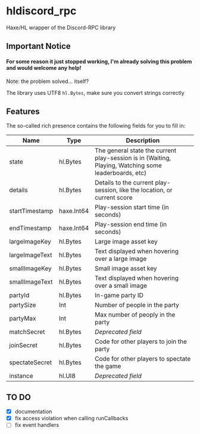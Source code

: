 # hldiscord_rpc

Haxe/HL wrapper of the Discord-RPC library

## Important Notice

#### For some reason it just stopped working, I'm already solving this problem and would welcome any help!
Note: the problem solved... itself?

The library uses UTF8 `hl.Bytes`, make sure you convert strings correctly

## Features

The so-called rich presence contains the following fields for you to fill in:

Name           | Type       | Description
-------------- | ---------- | ---------------------------------------------------------------------------------------------------
state          | hl.Bytes   | The general state the current play-session is in (Waiting, Playing, Watching some leaderboards, etc)
details        | hl.Bytes   | Details to the current play-session, like the location, or current score
startTimestamp | haxe.Int64 | Play-session start time (in seconds)
endTimestamp   | haxe.Int64 | Play-session end time (in seconds)
largeImageKey  | hl.Bytes   | Large image asset key
largeImageText | hl.Bytes   | Text displayed when hovering over a large image
smallImageKey  | hl.Bytes   | Small image asset key
smallImageText | hl.Bytes   | Text displayed when hovering over a small image
partyId        | hl.Bytes   | In-game party ID
partySize      | Int        | Number of people in the party
partyMax       | Int        | Max number of peoply in the party
matchSecret    | hl.Bytes   | _Deprecated field_
joinSecret     | hl.Bytes   | Code for other players to join the party
spectateSecret | hl.Bytes   | Code for other players to spectate the game
instance       | hl.UI8     | _Deprecated field_

## TO DO
- [x] documentation
- [x] fix access violation when calling runCallbacks
- [ ] fix event handlers